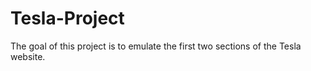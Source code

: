 # Tesla-Project
The goal of this project is to emulate the first two sections of the Tesla website.
